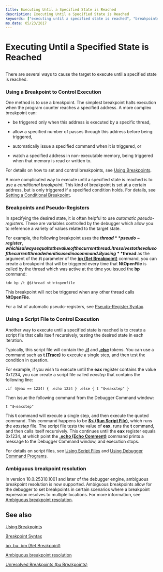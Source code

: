 ```yaml
---
title: Executing Until a Specified State is Reached
description: Executing Until a Specified State is Reached
keywords: ["executing until a specified state is reached", "breakpoints, used to control execution", "breakpoints, and pseudo-registers", "script file, used to control execution"]
ms.date: 05/23/2017
---
```


# Executing Until a Specified State is Reached


## <span id="ddk_determining_the_acl_of_an_object_dbg"></span><span id="DDK_DETERMINING_THE_ACL_OF_AN_OBJECT_DBG"></span>


There are several ways to cause the target to execute until a specified state is reached.

### <span id="using_a_breakpoint_to_control_execution"></span><span id="USING_A_BREAKPOINT_TO_CONTROL_EXECUTION"></span>Using a Breakpoint to Control Execution

One method is to use a breakpoint. The simplest breakpoint halts execution when the program counter reaches a specified address. A more complex breakpoint can:

-   be triggered only when this address is executed by a specific thread,

-   allow a specified number of passes through this address before being triggered,

-   automatically issue a specified command when it is triggered, or

-   watch a specified address in non-executable memory, being triggered when that memory is read or written to.

For details on how to set and control breakpoints, see [Using Breakpoints](using-breakpoints.md).

A more complicated way to execute until a specified state is reached is to use a *conditional breakpoint*. This kind of breakpoint is set at a certain address, but is only triggered if a specified condition holds. For details, see [Setting a Conditional Breakpoint](setting-a-conditional-breakpoint.md).

### <span id="breakpoints_and_pseudo_registers"></span><span id="BREAKPOINTS_AND_PSEUDO_REGISTERS"></span>Breakpoints and Pseudo-Registers

In specifying the desired state, it is often helpful to use *automatic pseudo-registers*. These are variables controlled by the debugger which allow you to reference a variety of values related to the target state.

For example, the following breakpoint uses the **$thread** pseudo-register, which is always equal to the value of the current thread. It resolves to the value of the current thread when it is used in a command. By using **$thread** as the argument of the **/t** parameter of the [**bp (Set Breakpoint)**](bp--bu--bm--set-breakpoint-.md) command, you can create a breakpoint that will be triggered every time that **NtOpenFile** is called by the thread which was active at the time you issued the **bp** command:

```dbgcmd
kd> bp /t @$thread nt!ntopenfile
```

This breakpoint will not be triggered when any other thread calls **NtOpenFile**.

For a list of automatic pseudo-registers, see [Pseudo-Register Syntax](pseudo-register-syntax.md).

### <span id="using_a_script_file_to_control_execution"></span><span id="USING_A_SCRIPT_FILE_TO_CONTROL_EXECUTION"></span>Using a Script File to Control Execution

Another way to execute until a specified state is reached is to create a script file that calls itself recursively, testing the desired state in each iteration.

Typically, this script file will contain the [**.if**](-if.md) and [**.else**](-else.md) tokens. You can use a command such as [**t (Trace)**](t--trace-.md) to execute a single step, and then test the condition in question.

For example, if you wish to execute until the **eax** register contains the value 0x1234, you can create a script file called *eaxstep* that contains the following line:

```dbgcmd
.if (@eax == 1234) { .echo 1234 } .else { t "$<eaxstep" }
```

Then issue the following command from the Debugger Command window:

```dbgcmd
t "$<eaxstep"
```

This **t** command will execute a single step, and then execute the quoted command. This command happens to be [**$&lt; (Run Script File)**](-----------------------a---run-script-file-.md), which runs the *eaxstep* file. The script file tests the value of **eax**, runs the **t** command, and then calls itself recursively. This continues until the **eax** register equals 0x1234, at which point the [**.echo (Echo Comment)**](-echo--echo-comment-.md) command prints a message to the Debugger Command window, and execution stops.

For details on script files, see [Using Script Files](using-script-files.md) and [Using Debugger Command Programs](using-debugger-command-programs.md).

### Ambiguous breakpoint resolution

In version 10.0.25310.1001 and later of the debugger engine, ambiguous breakpoint resolution is now supported. Ambiguous breakpoints allow for the debugger to set breakpoints in certain scenarios where a breakpoint expression resolves to multiple locations. For more information, see [Ambiguous breakpoint resolution](ambiguous-breakpoint-resolution.md).

## See also

[Using Breakpoints](using-breakpoints.md)

[Breakpoint Syntax](breakpoint-syntax.md)

[bp, bu, bm (Set Breakpoint)](bp--bu--bm--set-breakpoint-.md)

[Ambiguous breakpoint resolution](ambiguous-breakpoint-resolution.md)

[Unresolved Breakpoints (bu Breakpoints)](unresolved-breakpoints---bu-breakpoints-.md)